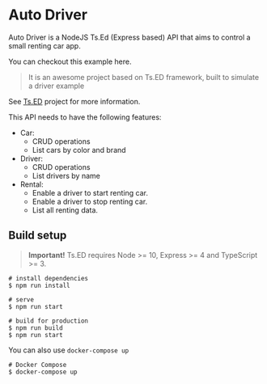 # Auto Driver

Auto Driver is a NodeJS Ts.Ed (Express based) API that aims to control a small renting car app.

You can checkout this example here.

> It is an awesome project based on Ts.ED framework, built to simulate a driver example

See [Ts.ED](https://tsed.io) project for more information.

This API needs to have the following features:

- Car:
  - CRUD operations
  - List cars by color and brand
- Driver:
  - CRUD operations
  - List drivers by name
- Rental:
  - Enable a driver to start renting car.
  - Enable a driver to stop renting car.
  - List all renting data.

## Build setup

> **Important!** Ts.ED requires Node >= 10, Express >= 4 and TypeScript >= 3.

```batch
# install dependencies
$ npm run install

# serve
$ npm run start

# build for production
$ npm run build
$ npm run start
```

You can also use `docker-compose up`

```batch
# Docker Compose
$ docker-compose up
```

